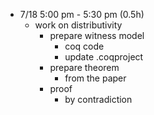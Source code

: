 
* 7/18 5:00 pm - 5:30 pm (0.5h)
  * work on distributivity
    * prepare witness model
      * coq code
      * update .coqproject
    * prepare theorem
      * from the paper
    * proof
      * by contradiction

